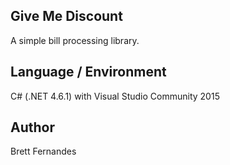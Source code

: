 ﻿## Give Me Discount

A simple bill processing library.

## Language / Environment

C# (.NET 4.6.1) with Visual Studio Community 2015

## Author

Brett Fernandes

